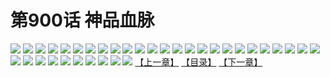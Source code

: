 # 第900话 神品血脉
![](https://mhpic.xiaomingtaiji.net/comic/D/斗破苍穹/第900话F0_326109/1.jpg-zymk.middle.webp)
![](https://mhpic.xiaomingtaiji.net/comic/D/斗破苍穹/第900话F0_326109/2.jpg-zymk.middle.webp)
![](https://mhpic.xiaomingtaiji.net/comic/D/斗破苍穹/第900话F0_326109/3.jpg-zymk.middle.webp)
![](https://mhpic.xiaomingtaiji.net/comic/D/斗破苍穹/第900话F0_326109/4.jpg-zymk.middle.webp)
![](https://mhpic.xiaomingtaiji.net/comic/D/斗破苍穹/第900话F0_326109/5.jpg-zymk.middle.webp)
![](https://mhpic.xiaomingtaiji.net/comic/D/斗破苍穹/第900话F0_326109/6.jpg-zymk.middle.webp)
![](https://mhpic.xiaomingtaiji.net/comic/D/斗破苍穹/第900话F0_326109/7.jpg-zymk.middle.webp)
![](https://mhpic.xiaomingtaiji.net/comic/D/斗破苍穹/第900话F0_326109/8.jpg-zymk.middle.webp)
![](https://mhpic.xiaomingtaiji.net/comic/D/斗破苍穹/第900话F0_326109/9.jpg-zymk.middle.webp)
![](https://mhpic.xiaomingtaiji.net/comic/D/斗破苍穹/第900话F0_326109/10.jpg-zymk.middle.webp)
![](https://mhpic.xiaomingtaiji.net/comic/D/斗破苍穹/第900话F0_326109/11.jpg-zymk.middle.webp)
![](https://mhpic.xiaomingtaiji.net/comic/D/斗破苍穹/第900话F0_326109/12.jpg-zymk.middle.webp)
![](https://mhpic.xiaomingtaiji.net/comic/D/斗破苍穹/第900话F0_326109/13.jpg-zymk.middle.webp)
![](https://mhpic.xiaomingtaiji.net/comic/D/斗破苍穹/第900话F0_326109/14.jpg-zymk.middle.webp)
![](https://mhpic.xiaomingtaiji.net/comic/D/斗破苍穹/第900话F0_326109/15.jpg-zymk.middle.webp)
![](https://mhpic.xiaomingtaiji.net/comic/D/斗破苍穹/第900话F0_326109/16.jpg-zymk.middle.webp)
![](https://mhpic.xiaomingtaiji.net/comic/D/斗破苍穹/第900话F0_326109/17.jpg-zymk.middle.webp)
![](https://mhpic.xiaomingtaiji.net/comic/D/斗破苍穹/第900话F0_326109/18.jpg-zymk.middle.webp)
![](https://mhpic.xiaomingtaiji.net/comic/D/斗破苍穹/第900话F0_326109/19.jpg-zymk.middle.webp)
![](https://mhpic.xiaomingtaiji.net/comic/D/斗破苍穹/第900话F0_326109/20.jpg-zymk.middle.webp)
![](https://mhpic.xiaomingtaiji.net/comic/D/斗破苍穹/第900话F0_326109/21.jpg-zymk.middle.webp)
![](https://mhpic.xiaomingtaiji.net/comic/D/斗破苍穹/第900话F0_326109/22.jpg-zymk.middle.webp)
![](https://mhpic.xiaomingtaiji.net/comic/D/斗破苍穹/第900话F0_326109/23.jpg-zymk.middle.webp)
![](https://mhpic.xiaomingtaiji.net/comic/D/斗破苍穹/第900话F0_326109/24.jpg-zymk.middle.webp)
![](https://mhpic.xiaomingtaiji.net/comic/D/斗破苍穹/第900话F0_326109/25.jpg-zymk.middle.webp)
![](https://mhpic.xiaomingtaiji.net/comic/D/斗破苍穹/第900话F0_326109/26.jpg-zymk.middle.webp)
![](https://mhpic.xiaomingtaiji.net/comic/D/斗破苍穹/第900话F0_326109/27.jpg-zymk.middle.webp)
![](https://mhpic.xiaomingtaiji.net/comic/D/斗破苍穹/第900话F0_326109/28.jpg-zymk.middle.webp)
![](https://mhpic.xiaomingtaiji.net/comic/D/斗破苍穹/第900话F0_326109/29.jpg-zymk.middle.webp)
![](https://mhpic.xiaomingtaiji.net/comic/D/斗破苍穹/第900话F0_326109/30.jpg-zymk.middle.webp)
![](https://mhpic.xiaomingtaiji.net/comic/D/斗破苍穹/第900话F0_326109/31.jpg-zymk.middle.webp)
![](https://mhpic.xiaomingtaiji.net/comic/D/斗破苍穹/第900话F0_326109/32.jpg-zymk.middle.webp)
![](https://mhpic.xiaomingtaiji.net/comic/D/斗破苍穹/第900话F0_326109/33.jpg-zymk.middle.webp)
![](https://mhpic.xiaomingtaiji.net/comic/D/斗破苍穹/第900话F0_326109/34.jpg-zymk.middle.webp)
![](https://mhpic.xiaomingtaiji.net/comic/D/斗破苍穹/第900话F0_326109/35.jpg-zymk.middle.webp)
[【上一章】](./903.md)
[【目录】](./READMD.md)
[【下一章】](./905.md)
